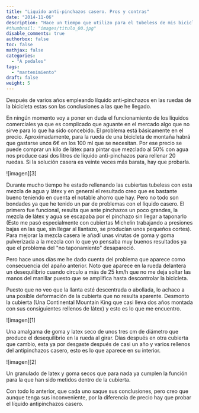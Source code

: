 ```yaml
---
title: "Liquido anti-pinchazos casero. Pros y contras"
date: "2014-11-06"
description: "Hace un tiempo que utilizo para el tubeless de mis bicicletas de montaña un líquido antipinchazos casero, aquí dejo mis experiencias..."
#thumbnail: "images/titulo_00.jpg"
disable_comments: true
authorbox: false
toc: false
mathjax: false
categories:
  - "A pedales"
tags:
  - "mantenimiento"
draft: false
weight: 5
---
```

Después de varios años empleando líquido anti-pinchazos en las ruedas de la bicicleta estas son las conclusiones a las que he llegado.

En ningún momento voy a poner en duda el funcionamiento de los líquidos comerciales ya que es complicado que aguante en el mercado algo que no sirve para lo que ha sido concebido. El problema está básicamente en el precio. Aproximadamente, para la rueda de una bicicleta de montaña habrá que gastarse unos 6€ en los 100 ml que se necesitan. Por ese precio se puede comprar un kilo de látex para pintar que mezclado al 50% con agua nos produce casi dos litros de líquido anti-pinchazos para rellenar 20 ruedas. Si la solución casera es veinte veces más barata, hay que probarla.

![imagen][3]

Durante mucho tiempo he estado rellenando las cubiertas tubeless con esta mezcla de agua y látex y en general el resultado creo que es bastante bueno teniendo en cuenta el notable ahorro que hay. Pero no todo son bondades ya que he tenido un par de problemas con el líquido casero. El primero fue funcional, resulta que ante pinchazos un poco grandes, la mezcla de látex y agua se escapaba por el pinchazo sin llegar a taponarlo (Esto me pasó especialmente con cubiertas Michelin trabajando a presiones bajas en las que, sin llegar al llantazo, se producían unos pequeños cortes). Para mejorar la mezcla casera le añadí unas virutas de goma y goma pulverizada a la mezcla con lo que yo pensaba muy buenos resultados ya que el problema del "no taponamiento" desapareció.

Pero hace unos días me he dado cuenta del problema que aparece como consecuencia del apaño anterior. Noto que aparece en la rueda delantera un desequilibrio cuando circulo a más de 25 km/h que no me deja soltar las manos del manillar puesto que se amplifica hasta descontrolar la bicicleta.

Puesto que no veo que la llanta esté descentrada o abollada, lo achaco a una posible deformación de la cubierta que no resulta aparente. Desmonto la cubierta (Una Continental Mountain King que casi lleva dos años montada con sus consiguientes rellenos de látex) y esto es lo que me encuentro.

![imagen][1]

Una amalgama de goma y latex seco de unos tres cm de diámetro que produce el desequilibrio en la rueda al girar. Días después en otra cubierta que cambio, esta ya por desgaste después de casi un año y varios rellenos del antipinchazos casero, esto es lo que aparece en su interior.

![imagen][2]

Un granulado de latex y goma secos que para nada ya cumplen la función para la que han sido metidos dentro de la cubierta.

Con todo lo anterior, que cada uno saque sus conclusiones, pero creo que aunque tenga sus inconveniente, por la diferencia de precio hay que probar el líquido antipinchazos casero.

[11]: /images/20140921_grumo_1.jpg
[12]: /images/20140921_grumo_2.jpg
[13]: /images/20140921_grumo_3.jpg
